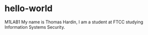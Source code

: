 # hello-world
M1LAB1
My name is Thomas Hardin, I am a student at FTCC studying Information Systems Security.
